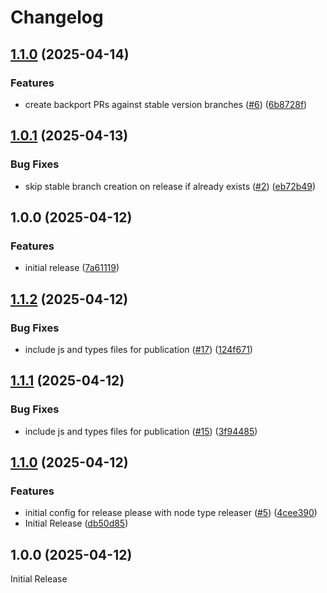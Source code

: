 # Changelog

## [1.1.0](https://github.com/tsuhama/maintain-please/compare/v1.0.1...v1.1.0) (2025-04-14)


### Features

* create backport PRs against stable version branches ([#6](https://github.com/tsuhama/maintain-please/issues/6)) ([6b8728f](https://github.com/tsuhama/maintain-please/commit/6b8728f3a26e2f618f6dac82d763e3f1eca4bb47))

## [1.0.1](https://github.com/tsuhama/maintain-please/compare/v1.0.0...v1.0.1) (2025-04-13)


### Bug Fixes

* skip stable branch creation on release if already exists ([#2](https://github.com/tsuhama/maintain-please/issues/2)) ([eb72b49](https://github.com/tsuhama/maintain-please/commit/eb72b49b6b1b3c6bc81ed85b8535f2cf99220254))

## 1.0.0 (2025-04-12)


### Features

* initial release ([7a61119](https://github.com/tsuhama/maintain-please/commit/7a611190021d5f04b4e04376eade0cd194fa9262))

## [1.1.2](https://github.com/tsuhama/release-please-please-me/compare/v1.1.1...v1.1.2) (2025-04-12)


### Bug Fixes

* include js and types files for publication ([#17](https://github.com/tsuhama/release-please-please-me/issues/17)) ([124f671](https://github.com/tsuhama/release-please-please-me/commit/124f67170ec43b799a31cd646d726870ea36ff04))

## [1.1.1](https://github.com/tsuhama/release-please-please-me/compare/v1.1.0...v1.1.1) (2025-04-12)


### Bug Fixes

* include js and types files for publication ([#15](https://github.com/tsuhama/release-please-please-me/issues/15)) ([3f94485](https://github.com/tsuhama/release-please-please-me/commit/3f944857b41f107f8538fee1b486324103db044e))

## [1.1.0](https://github.com/tsuhama/release-please-please-me/compare/v1.0.0...v1.1.0) (2025-04-12)


### Features

* initial config for release please with node type releaser ([#5](https://github.com/tsuhama/release-please-please-me/issues/5)) ([4cee390](https://github.com/tsuhama/release-please-please-me/commit/4cee390b73fc76137614e4a1e163d70e95b424f3))
* Initial Release ([db50d85](https://github.com/tsuhama/release-please-please-me/commit/db50d857748c8d1e009cc545cb06e2784a752981))

## 1.0.0 (2025-04-12)

Initial Release
